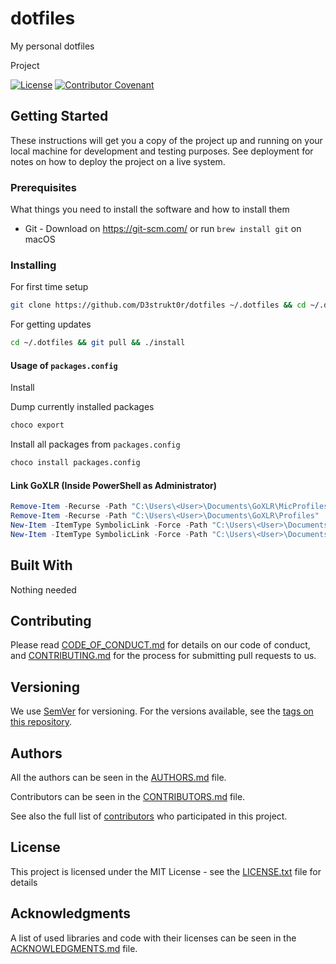 # dotfiles

My personal dotfiles

Project

[![License](https://img.shields.io/github/license/d3strukt0r/dotfiles)](LICENSE.txt)
[![Contributor Covenant](https://img.shields.io/badge/Contributor%20Covenant-2.0-4baaaa.svg)](CODE_OF_CONDUCT.md)

## Getting Started

These instructions will get you a copy of the project up and running on your local machine for development and testing purposes. See deployment for notes on how to deploy the project on a live system.

### Prerequisites

What things you need to install the software and how to install them

* Git - Download on <https://git-scm.com/> or run `brew install git` on macOS

### Installing

For first time setup

```sh
git clone https://github.com/D3strukt0r/dotfiles ~/.dotfiles && cd ~/.dotfiles && ./install
```

For getting updates

```sh
cd ~/.dotfiles && git pull && ./install
```

#### Usage of `packages.config`

Install

Dump currently installed packages

```sh
choco export
```

Install all packages from `packages.config`

```sh
choco install packages.config
```

#### Link GoXLR (Inside PowerShell as Administrator)

```powershell
Remove-Item -Recurse -Path "C:\Users\<User>\Documents\GoXLR\MicProfiles"
Remove-Item -Recurse -Path "C:\Users\<User>\Documents\GoXLR\Profiles"
New-Item -ItemType SymbolicLink -Force -Path "C:\Users\<User>\Documents\GoXLR\MicProfiles" -Target "C:\Users\<User>\.dotfiles\GoXLR\MicProfiles"
New-Item -ItemType SymbolicLink -Force -Path "C:\Users\<User>\Documents\GoXLR\Profiles" -Target "C:\Users\<User>\.dotfiles\GoXLR\Profiles"
```

## Built With

Nothing needed

## Contributing

Please read [CODE_OF_CONDUCT.md](CODE_OF_CONDUCT.md) for details on our code of conduct, and [CONTRIBUTING.md](CONTRIBUTING.md) for the process for submitting pull requests to us.

## Versioning

We use [SemVer](http://semver.org/) for versioning. For the versions available, see the [tags on this repository][gh-tags].

## Authors

All the authors can be seen in the [AUTHORS.md](AUTHORS.md) file.

Contributors can be seen in the [CONTRIBUTORS.md](CONTRIBUTORS.md) file.

See also the full list of [contributors][gh-contributors] who participated in this project.

## License

This project is licensed under the MIT License - see the [LICENSE.txt](LICENSE.txt) file for details

## Acknowledgments

A list of used libraries and code with their licenses can be seen in the [ACKNOWLEDGMENTS.md](ACKNOWLEDGMENTS.md) file.

[gh-tags]: https://github.com/D3strukt0r/dotfiles/tags
[gh-contributors]: https://github.com/D3strukt0r/dotfiles/contributors
